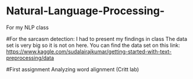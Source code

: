 # Natural-Language-Processing-
For my NLP class

#For the sarcasm detection: I had to present my findings in class
The data set is very big so it is not on here. 
You can find the data set on this link: https://www.kaggle.com/sudalairajkumar/getting-started-with-text-preprocessing/data
 
#First assignment
Analyzing word alignment (Critt lab)
